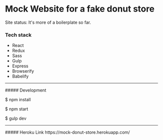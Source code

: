 # Mock Website for a fake donut store

Site status: It's more of a boilerplate so far.

### Tech stack
- React
- Redux
- Sass
- Gulp
- Express
- Browserify
- Babelify

<hr/>
##### Development

$ npm install

$ npm start

$ gulp dev
<hr/>
##### Heroku Link
https://mock-donut-store.herokuapp.com/

